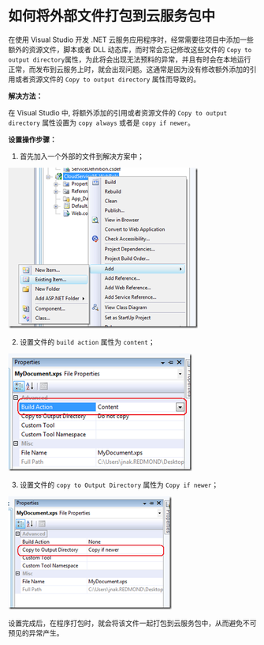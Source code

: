 <properties
                pageTitle="如何将外部文件打包到云服务包中"
                description="通过 Visual Studio 将额外的文件打包到Cloud Services Package"
                services="cloud-services"
                documentationCenter=""
                authors=""
                manager=""
                editor=""
                tags="云服务,Cloud Services Package,Visual Studio"/>

<tags
                ms.service="cloud-services-aog"
                ms.date="12/15/2016"
                wacn.date="12/15/2016"/>

# 如何将外部文件打包到云服务包中

在使用 Visual Studio 开发 .NET 云服务应用程序时，经常需要往项目中添加一些额外的资源文件，脚本或者 DLL 动态库，而时常会忘记修改这些文件的  `Copy to output directory`属性，为此将会出现无法预料的异常，并且有时会在本地运行正常，而发布到云服务上时，就会出现问题。这通常是因为没有修改额外添加的引用或者资源文件的 `Copy to output directory` 属性而导致的。

**解决方法：**

在 Visual Studio 中, 将额外添加的引用或者资源文件的 `Copy to output directory` 属性设置为 `copy always` 或者是 `copy if newer`。

**设置操作步骤：**  

1.	首先加入一个外部的文件到解决方案中；

![import-extra-file](./media/aog-cloud-services-howto-vs-package-extra-file/import-extra-file.png)

2.	设置文件的 `build action` 属性为 `content`；

![build-action](./media/aog-cloud-services-howto-vs-package-extra-file/build-action.png)

3.	设置文件的 `copy to Output Directory` 属性为 `Copy if newer`；

![copy-to-output-directory](./media/aog-cloud-services-howto-vs-package-extra-file/copy-to-output-directory.png)

设置完成后，在程序打包时，就会将该文件一起打包到云服务包中，从而避免不可预见的异常产生。